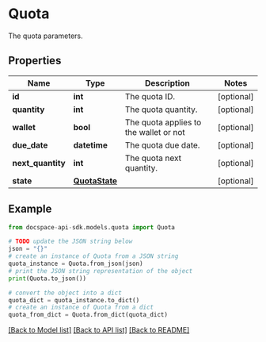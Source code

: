 # Quota
The quota parameters.

## Properties

Name | Type | Description | Notes
------------ | ------------- | ------------- | -------------
**id** | **int** | The quota ID. | [optional] 
**quantity** | **int** | The quota quantity. | [optional] 
**wallet** | **bool** | The quota applies to the wallet or not | [optional] 
**due_date** | **datetime** | The quota due date. | [optional] 
**next_quantity** | **int** | The quota next quantity. | [optional] 
**state** | [**QuotaState**](QuotaState.md) |  | [optional] 

## Example

```python
from docspace-api-sdk.models.quota import Quota

# TODO update the JSON string below
json = "{}"
# create an instance of Quota from a JSON string
quota_instance = Quota.from_json(json)
# print the JSON string representation of the object
print(Quota.to_json())

# convert the object into a dict
quota_dict = quota_instance.to_dict()
# create an instance of Quota from a dict
quota_from_dict = Quota.from_dict(quota_dict)
```
[[Back to Model list]](../README.md#documentation-for-models) [[Back to API list]](../README.md#documentation-for-api-endpoints) [[Back to README]](../README.md)


